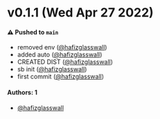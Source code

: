# v0.1.1 (Wed Apr 27 2022)

#### ⚠️ Pushed to `main`

- removed env ([@hafizglasswall](https://github.com/hafizglasswall))
- added auto ([@hafizglasswall](https://github.com/hafizglasswall))
- CREATED DIST ([@hafizglasswall](https://github.com/hafizglasswall))
- sb init ([@hafizglasswall](https://github.com/hafizglasswall))
- first commit ([@hafizglasswall](https://github.com/hafizglasswall))

#### Authors: 1

- [@hafizglasswall](https://github.com/hafizglasswall)
